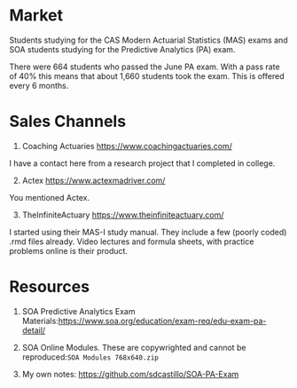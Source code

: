 # Market

Students studying for the CAS Modern Actuarial Statistics (MAS) exams and SOA students studying for the Predictive Analytics (PA) exam.

There were 664 students who passed the June PA exam.  With a pass rate of 40% this means that about 1,660 students took the exam.  This is offered every 6 months.  

# Sales Channels

1) Coaching Actuaries https://www.coachingactuaries.com/

I have a contact here from a research project that I completed in college.  

2) Actex https://www.actexmadriver.com/

You mentioned Actex.  

3) TheInfiniteActuary https://www.theinfiniteactuary.com/

I started using their MAS-I study manual.  They include a few (poorly coded) .rmd files already.  Video lectures and formula sheets, with practice problems online is their product.

# Resources

1) SOA Predictive Analytics Exam Materials:https://www.soa.org/education/exam-req/edu-exam-pa-detail/

2) SOA Online Modules.  These are copywrighted and cannot be reproduced:`SOA Modules 768x640.zip`

3) My own notes: https://github.com/sdcastillo/SOA-PA-Exam
